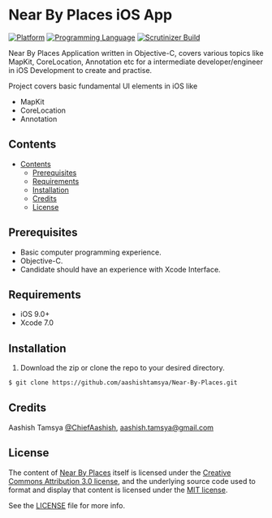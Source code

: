 # Near By Places iOS App

[![Platform](https://img.shields.io/badge/platform-ios-lightgrey.svg)]()
[![Programming Language](https://img.shields.io/badge/language-objective--c-ff69b4.svg)]()
[![Scrutinizer Build](https://img.shields.io/scrutinizer/build/g/filp/whoops.svg?maxAge=2592000)]()

Near By Places Application written in Objective-C, covers various topics like MapKit, CoreLocation, Annotation etc for a intermediate developer/engineer in iOS Development to create and practise.

Project covers basic fundamental UI elements in iOS like

- MapKit
- CoreLocation
- Annotation

## Contents

-	[Contents](#contents)
	-	[Prerequisites](#prerequisites)
	-	[Requirements](#requirements)
	-   [Installation](#installation)
	-	[Credits](#credits)
	-	[License](#license)

## Prerequisites

- Basic computer programming experience.
- Objective-C.
- Candidate should have an experience with Xcode Interface.

## Requirements
* iOS 9.0+
* Xcode 7.0

## Installation

1. Download the zip or clone the repo to your desired directory.

```sh
$ git clone https://github.com/aashishtamsya/Near-By-Places.git
```

## Credits

Aashish Tamsya [@ChiefAashish](https://www.twitter.com/chiefaashish),
aashish.tamsya@gmail.com

## License

The content of [Near By Places](https://github.com/aashishtamsya/Near-By-Places.git) itself is licensed under the [Creative Commons Attribution 3.0 license](https://creativecommons.org/licenses/by/3.0/us/deed.en_US), and the underlying source code used to format and display that content is licensed under the [MIT license](https://opensource.org/licenses/mit-license.php).

See the [LICENSE](LICENSE.md) file for more info.